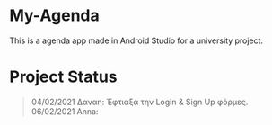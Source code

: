 # My-Agenda
This is a agenda app made in Android Studio for a university project.

# Project Status

> 04/02/2021 Δαναη: Έφτιαξα την Login & Sign Up φόρμες.
> 06/02/2021 Anna: